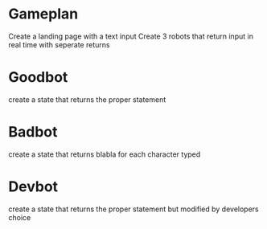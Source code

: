 # Gameplan
Create a landing page with a text input
Create 3 robots that return input in real time with seperate returns

# Goodbot
create a state that returns the proper statement

# Badbot
create a state that returns blabla for each character typed

# Devbot
create a state that returns the proper statement but modified by developers choice